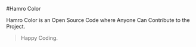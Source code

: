 #Hamro Color 

Hamro Color is an Open Source Code where Anyone Can Contribute to the Project.

>Happy Coding.
